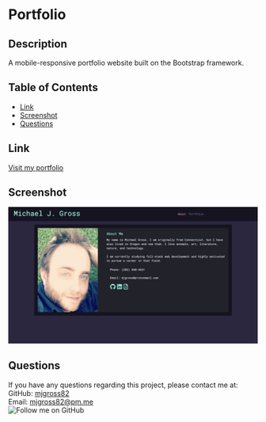 # Portfolio

## Description

A mobile-responsive portfolio website built on the Bootstrap framework.

## Table of Contents

- [Link](#link)
- [Screenshot](#screenshot)
- [Questions](#questions)

## Link

[Visit my portfolio](https://mjgross82.github.io/portfolio/index.html)

## Screenshot

![Index Screenshot](./assets/Screenshot.png)

## Questions

If you have any questions regarding this project, please contact me at:  
 GitHub: [mjgross82](https://github.com/mjgross82)  
 Email: [mjgross82@pm.me](mailto:mjgross82@pm.me)  
 ![Follow me on GitHub](https://img.shields.io/github/followers/mjgross82?style=social)
